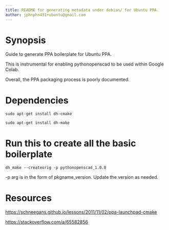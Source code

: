 ```yaml
---
title: README for generating metadata under debian/ for Ubuntu PPA.
author: jphnphn431+ubuntu@gmail.com
---
```


# Synopsis

Guide to generate PPA boilerplate for Ubuntu PPA.

This is instrumental for enabling pythonopenscad to be used within Google Colab.

Overall, the PPA packaging process is poorly documented.

# Dependencies

`sudo apt-get install dh-cmake`

`sudo apt-get install dh-make`

# Run this to create all the basic boilerplate

`dh_make --createorig -p pythonopenscad_1.0.0`

-p arg is in the form of pkgname_version. Update the version as needed.

# Resources

https://schneegans.github.io/lessons/2011/11/02/ppa-launchpad-cmake

https://stackoverflow.com/a/65582856


